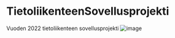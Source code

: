 # TietoliikenteenSovellusprojekti
Vuoden 2022 tietoliikenteen sovellusprojekti
![image](https://user-images.githubusercontent.com/97531298/199923738-0a49c750-2408-4f4b-a696-a13558a3ca13.png)
